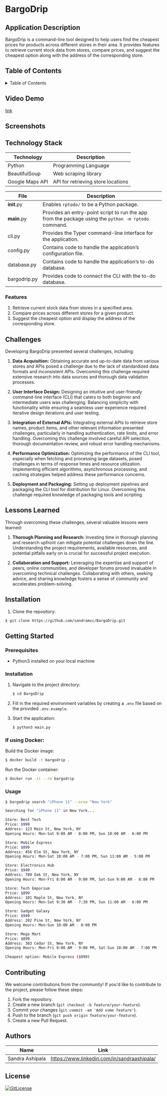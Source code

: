 # BargoDrip

## Application Description

BargoDrip is a command-line tool designed to help users find the cheapest prices for products across different stores in their area. It provides features to retrieve current stock data from stores, compare prices, and suggest the cheapest option along with the address of the corresponding store.

## Table of Contents

<details>
<summary>Table of Contents</summary>

- [BargoDrip](#bargodrip)
- [Application Description](#application-description)
- [Table of Contents](#table-of-contents)
- [Installation](#installation)
- [Usage](#usage)
- [Contributing](#contributing)
- [License](#license)

</details>

## Video Demo

[link](https://link.com)

## Screenshots

## Technology Stack

| Technology | Description              |
| ---------- | ------------------------ |
| Python     | Programming Language     |
| BeautifulSoup | Web scraping library |
| Google Maps API | API for retrieving store locations |



| File          | Description                                                                       |
|---------------|-----------------------------------------------------------------------------------|
| __init__.py   | Enables `rptodo/` to be a Python package.                                         |
| __main__.py   | Provides an entry-point script to run the app from the package using the `python -m rptodo` command. |
| cli.py        | Provides the Typer command-line interface for the application.                     |
| config.py     | Contains code to handle the application’s configuration file.                      |
| database.py   | Contains code to handle the application’s to-do database.                          |
| bargodrip.py     | Provides code to connect the CLI with the to-do database.                          |




### Features

1. Retrieve current stock data from stores in a specified area.
2. Compare prices across different stores for a given product.
3. Suggest the cheapest option and display the address of the corresponding store.

## Challenges

Developing BargoDrip presented several challenges, including:

1. **Data Acquisition:** Obtaining accurate and up-to-date data from various stores and APIs posed a challenge due to the lack of standardized data formats and inconsistent APIs. Overcoming this challenge required extensive research into data sources and thorough data validation processes.

2. **User Interface Design:** Designing an intuitive and user-friendly command-line interface (CLI) that caters to both beginner and intermediate users was challenging. Balancing simplicity with functionality while ensuring a seamless user experience required iterative design iterations and user testing.

3. **Integration of External APIs:** Integrating external APIs to retrieve store names, product items, and other relevant information presented challenges, particularly in handling authentication, rate limits, and error handling. Overcoming this challenge involved careful API selection, thorough documentation review, and robust error handling mechanisms.

4. **Performance Optimization:** Optimizing the performance of the CLI tool, especially when fetching and processing large datasets, posed challenges in terms of response times and resource utilization. Implementing efficient algorithms, asynchronous processing, and caching strategies helped address these performance concerns.

5. **Deployment and Packaging:** Setting up deployment pipelines and packaging the CLI tool for distribution for Linux. Overcoming this challenge required knowledge of packaging tools and scripting.

## Lessons Learned

Through overcoming these challenges, several valuable lessons were learned:

1. **Thorough Planning and Research:** Investing time in thorough planning and research upfront can mitigate potential challenges down the line. Understanding the project requirements, available resources, and potential pitfalls early on is crucial for successful project execution.

3. **Collaboration and Support:** Leveraging the expertise and support of peers, online communities, and developer forums proved invaluable in overcoming technical challenges. Collaborating with others, seeking advice, and sharing knowledge fosters a sense of community and accelerates problem-solving.


## Installation

1. Clone the repository:
```bash
$ git clone https://github.com/sandramsc/BargoDrip.git
```
## Getting Started

### Prerequisites
- Python3 installed on your local machine

### Installation
1. Navigate to the project directory:
    ```bash
    $ cd BargoDrip
    ```

2. Fill in the required environment variables by creating a `.env` file based on the provided `.env.example`.

3. Start the application:
    ```bash
    $ python3 main.py
    ```
### If using Docker:

Build the Docker image:

```bash
$ docker build -t bargodrip .
```

Run the Docker container:

```bash
$ docker run -it --rm bargodrip
```

### Usage
```bash
$ bargodrip search "iPhone 11" --area "New York"
```
```bash
Searching for "iPhone 11" in New York...

Store: Best Tech
Price: $999
Address: 123 Main St, New York, NY
Opening Hours: Mon-Sat 9:00 AM - 8:00 PM, Sun 10:00 AM - 6:00 PM

Store: Mobile Express
Price: $899
Address: 456 Elm St, New York, NY
Opening Hours: Mon-Sat 10:00 AM - 7:00 PM, Sun 11:00 AM - 5:00 PM

Store: Electronics Hub
Price: $949
Address: 789 Oak St, New York, NY
Opening Hours: Mon-Fri 8:00 AM - 9:00 PM, Sat-Sun 9:00 AM - 8:00 PM

Store: Tech Emporium
Price: $899
Address: 101 Maple St, New York, NY
Opening Hours: Mon-Sat 9:30 AM - 7:30 PM, Sun 11:00 AM - 6:00 PM

Store: Gadget Galaxy
Price: $949
Address: 202 Pine St, New York, NY
Opening Hours: Mon-Sun 10:00 AM - 8:00 PM

Store: Mega Mart
Price: $899
Address: 303 Cedar St, New York, NY
Opening Hours: Mon-Fri 9:00 AM - 9:00 PM, Sat-Sun 10:00 AM - 7:00 PM

Cheapest option: Mobile Express ($899)
```


## Contributing

We welcome contributions from the community! If you'd like to contribute to the project, please follow these steps:

1. Fork the repository.
2. Create a new branch (`git checkout -b feature/your-feature`).
3. Commit your changes (`git commit -am 'Add some feature'`).
4. Push to the branch (`git push origin feature/your-feature`).
5. Create a new Pull Request.

## Authors

| Name            | Link                                        |
| --------------- | ------------------------------------------- |
| Sandra Ashipala | https://www.linkedin.com/in/sandraashipala/ |

## License

[![GitLicense](https://img.shields.io/badge/License-MIT-lime.svg)](https://github.com/sandramsc/BargoDrip/blob/master/LICENSE.md)

